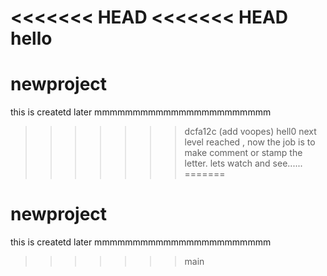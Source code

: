 <<<<<<< HEAD
<<<<<<< HEAD
hello
=======
# newproject
this is createtd later
mmmmmmmmmmmmmmmmmmmmmmm
>>>>>>> dcfa12c (add voopes)
 hell0 next level reached , now the job is to make comment or stamp the letter. lets watch and see......
=======
# newproject
this is createtd later
mmmmmmmmmmmmmmmmmmmmmmm
>>>>>>> main

